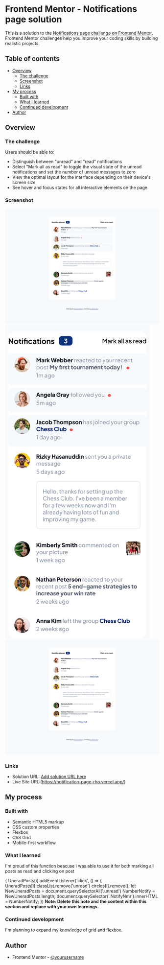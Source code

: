 # Frontend Mentor - Notifications page solution

This is a solution to the [Notifications page challenge on Frontend Mentor](https://www.frontendmentor.io/challenges/notifications-page-DqK5QAmKbC). Frontend Mentor challenges help you improve your coding skills by building realistic projects. 

## Table of contents

- [Overview](#overview)
  - [The challenge](#the-challenge)
  - [Screenshot](#screenshot)
  - [Links](#links)
- [My process](#my-process)
  - [Built with](#built-with)
  - [What I learned](#what-i-learned)
  - [Continued development](#continued-development)
- [Author](#author)




## Overview

### The challenge

Users should be able to:

- Distinguish between "unread" and "read" notifications
- Select "Mark all as read" to toggle the visual state of the unread notifications and set the number of unread messages to zero
- View the optimal layout for the interface depending on their device's screen size
- See hover and focus states for all interactive elements on the page

### Screenshot

![desktop](/screenshots/desktop.png)
![mobile](/screenshots/mobile.png)
![js](/screenshots/all-read.png)

### Links

- Solution URL: [Add solution URL here](https://your-solution-url.com)
- Live Site URL:(https://notification-page-rho.vercel.app/)

## My process

### Built with

- Semantic HTML5 markup
- CSS custom properties
- Flexbox
- CSS Grid
- Mobile-first workflow


### What I learned


I'm proud of this function beacuse i was able to use it for both marking all posts as read and clicking on post

{
    UneradPosts[i].addEventListener('click', () => {
        UneradPosts[i].classList.remove('unread')
        circles[i].remove();
        let NewUneradPosts = document.querySelectorAll('.unread')
        NumberNotify = NewUneradPosts.length;
        document.querySelector('.NotifyNmr').innerHTML = NumberNotify;
    })
**Note: Delete this note and the content within this section and replace with your own learnings.**

### Continued development

I'm planning to expand my knowledge of grid and flexbox.

## Author

- Frontend Mentor - [@yourusername](https://www.frontendmentor.io/profile/yourusername)





